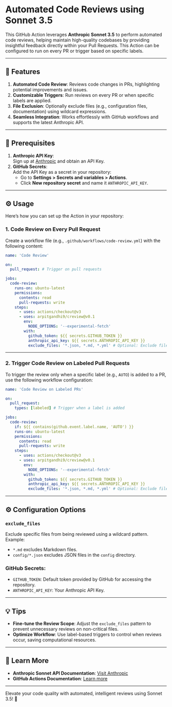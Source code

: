 # Automated Code Reviews using Sonnet 3.5

This GitHub Action leverages **Anthropic Sonnet 3.5** to perform automated code reviews, helping maintain high-quality codebases by providing insightful feedback directly within your Pull Requests. This Action can be configured to run on every PR or trigger based on specific labels.

---

## 🚀 Features

1. **Automated Code Review**: Reviews code changes in PRs, highlighting potential improvements and issues.
2. **Customizable Triggers**: Run reviews on every PR or when specific labels are applied.
3. **File Exclusion**: Optionally exclude files (e.g., configuration files, documentation) using wildcard expressions.
4. **Seamless Integration**: Works effortlessly with GitHub workflows and supports the latest Anthropic API.

---

## 🔧 Prerequisites

1. **Anthropic API Key**:  
   Sign up at [Anthropic](https://www.anthropic.com) and obtain an API Key.
2. **GitHub Secrets**:  
   Add the API Key as a secret in your repository:
   - Go to **Settings > Secrets and variables > Actions**.
   - Click **New repository secret** and name it `ANTHROPIC_API_KEY`.

---

## ⚙️ Usage

Here’s how you can set up the Action in your repository:

### 1. Code Review on Every Pull Request

Create a workflow file (e.g., `.github/workflows/code-review.yml`) with the following content:

```yaml
name: 'Code Review'

on: 
  pull_request: # Trigger on pull requests

jobs:
  code-review:
    runs-on: ubuntu-latest
    permissions:
      contents: read
      pull-requests: write
    steps:
      - uses: actions/checkout@v3
      - uses: arpitgandhi9/creview@v0.1
        env:
          NODE_OPTIONS: '--experimental-fetch'
        with:
          github_token: ${{ secrets.GITHUB_TOKEN }}
          anthropic_api_key: ${{ secrets.ANTHROPIC_API_KEY }}
          exclude_files: '*.json, *.md, *.yml' # Optional: Exclude files from the review
```

---

### 2. Trigger Code Review on Labeled Pull Requests

To trigger the review only when a specific label (e.g., `AUTO`) is added to a PR, use the following workflow configuration:

```yaml
name: 'Code Review on Labeled PRs'

on: 
  pull_request:
    types: [labeled] # Trigger when a label is added

jobs:
  code-review:
    if: ${{ contains(github.event.label.name, 'AUTO') }}
    runs-on: ubuntu-latest
    permissions:
      contents: read
      pull-requests: write
    steps:
      - uses: actions/checkout@v3
      - uses: arpitgandhi9/creview@v0.1
        env:
          NODE_OPTIONS: '--experimental-fetch'
        with:
          github_token: ${{ secrets.GITHUB_TOKEN }}
          anthropic_api_key: ${{ secrets.ANTHROPIC_API_KEY }}
          exclude_files: '*.json, *.md, *.yml' # Optional: Exclude files from the review
```

---

## ⚙️ Configuration Options

### `exclude_files`  
Exclude specific files from being reviewed using a wildcard pattern.  
Example:  
- `*.md` excludes Markdown files.  
- `config/*.json` excludes JSON files in the `config` directory.  

### GitHub Secrets:
- `GITHUB_TOKEN`: Default token provided by GitHub for accessing the repository.
- `ANTHROPIC_API_KEY`: Your Anthropic API Key.

---

## 💡 Tips

- **Fine-tune the Review Scope**: Adjust the `exclude_files` pattern to prevent unnecessary reviews on non-critical files.
- **Optimize Workflow**: Use label-based triggers to control when reviews occur, saving computational resources.

---

## 📘 Learn More

- **Anthropic Sonnet API Documentation**: [Visit Anthropic](https://www.anthropic.com)
- **GitHub Actions Documentation**: [Learn more](https://docs.github.com/en/actions)

---

Elevate your code quality with automated, intelligent reviews using Sonnet 3.5! 🚀